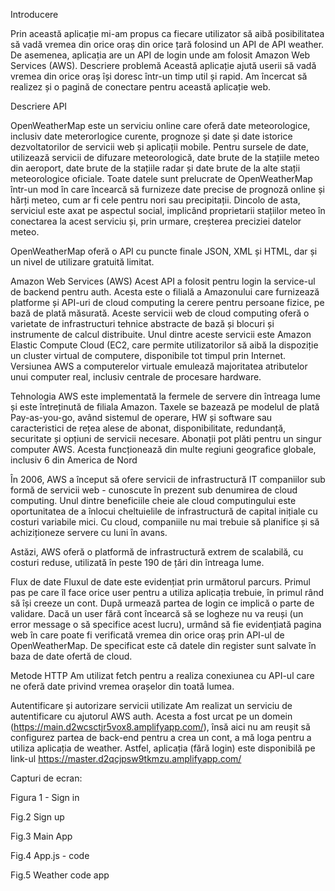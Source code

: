 Introducere

Prin această aplicație mi-am propus ca fiecare utilizator să aibă posibilitatea să vadă vremea din orice oraș din orice țară folosind un API de API weather. De asemenea, aplicația are un API de login unde am folosit Amazon Web Services (AWS).
Descriere problemă
Această aplicație ajută userii să vadă vremea din orice oraș își doresc într-un timp util și rapid. Am încercat să realizez și o pagină de conectare pentru această aplicație web.

Descriere API 

OpenWeatherMap este un serviciu online care oferă date meteorologice, inclusiv date meterorlogice curente, prognoze și date și date istorice dezvoltatorilor de servicii web și aplicații mobile. Pentru sursele de date, utilizează servicii de difuzare meteorologică, date brute de la stațiile meteo din aeroport, date brute de la stațiile radar și date brute de la alte stații meteorologice oficiale. Toate datele sunt prelucrate de OpenWeatherMap într-un mod în care încearcă să furnizeze date precise de prognoză online și hărți meteo, cum ar fi cele pentru nori sau precipitații. Dincolo de asta, serviciul este axat pe aspectul social, implicând proprietarii stațiilor meteo în conectarea la acest serviciu și, prin urmare, creșterea preciziei datelor meteo.

OpenWeatherMap oferă o API cu puncte finale JSON, XML și HTML, dar și un nivel de utilizare gratuită limitat.





Amazon Web Services (AWS)
Acest API a folosit pentru login la service-ul de backend pentru auth. Acesta este o filială a Amazonului care furnizează platforme și API-uri de cloud computing la cerere pentru persoane fizice, pe bază de plată măsurată. Aceste servicii web de cloud computing oferă o varietate de infrastructuri tehnice abstracte de bază și blocuri și instrumente de calcul distribuite. Unul dintre aceste servicii este Amazon Elastic Compute Cloud (EC2, care permite utilizatorilor să aibă la dispoziție un cluster virtual de computere, disponibile tot timpul prin Internet. Versiunea AWS a computerelor virtuale emulează majoritatea atributelor unui computer real, inclusiv centrale de procesare hardware.

Tehnologia AWS este implementată la fermele de servere din întreaga lume și este întreținută de filiala Amazon. Taxele se bazează pe modelul de plată Pay-as-you-go, având sistemul de operare, HW și software sau caracteristici de rețea alese de abonat, disponibilitate, redundanță, securitate și opțiuni de servicii necesare. Abonații pot plăti pentru un singur computer AWS. Acesta funcționează din multe regiuni geografice globale, inclusiv 6 din America de Nord

În 2006, AWS a început să ofere servicii de infrastructură IT companiilor sub formă de servicii web - cunoscute în prezent sub denumirea de cloud computing. Unul dintre beneficiile cheie ale cloud computingului este oportunitatea de a înlocui cheltuielile de infrastructură de capital inițiale cu costuri variabile mici. Cu cloud, companiile nu mai trebuie să planifice și să achiziționeze servere cu luni în avans.

Astăzi, AWS oferă o platformă de infrastructură extrem de scalabilă, cu costuri reduse, utilizată în peste 190 de țări din întreaga lume.





Flux de date
Fluxul de date este evidențiat prin următorul parcurs. Primul pas pe care îl face orice user pentru a utiliza aplicația trebuie, în primul rând să își creeze un cont. După urmează partea de login ce implică o parte de validare. Dacă un user fără cont încearcă să se logheze nu va reuși (un error message o să specifice acest lucru), urmând să fie evidențiată pagina web în care poate fi verificată vremea din orice oraș prin API-ul de OpenWeatherMap.
De specificat este că datele din register sunt salvate în baza de date ofertă de cloud.


Metode HTTP
Am utilizat fetch pentru a realiza conexiunea cu API-ul care ne oferă date privind vremea orașelor din toată lumea.

Autentificare și autorizare servicii utilizate
Am realizat un serviciu de autentificare cu ajutorul AWS auth. Acesta a fost urcat pe un domein (https://main.d2wcsctjr5vox8.amplifyapp.com/), însă aici nu am reușit să configurez partea de back-end pentru a crea un cont, a mă loga pentru a utiliza aplicația de weather. Astfel, aplicația (fără login) este disponibilă pe link-ul https://master.d2qcjpsw9tkmzu.amplifyapp.com/

Capturi de ecran:

Figura 1 - Sign in


Fig.2 Sign up


Fig.3 Main App




Fig.4 App.js - code


Fig.5 Weather code app
